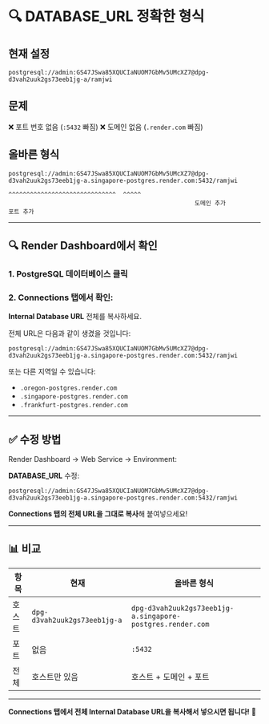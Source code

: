 # 🔍 DATABASE_URL 정확한 형식

## 현재 설정
```
postgresql://admin:GS47JSwa85XQUCIaNUOM7GbMv5UMcXZ7@dpg-d3vah2uuk2gs73eeb1jg-a/ramjwi
```

## 문제
❌ 포트 번호 없음 (`:5432` 빠짐)
❌ 도메인 없음 (`.render.com` 빠짐)

## 올바른 형식
```
postgresql://admin:GS47JSwa85XQUCIaNUOM7GbMv5UMcXZ7@dpg-d3vah2uuk2gs73eeb1jg-a.singapore-postgres.render.com:5432/ramjwi
                                                    ^^^^^^^^^^^^^^^^^^^^^^^^^^^^^^  ^^^^^
                                                    도메인 추가                    포트 추가
```

---

## 🔍 Render Dashboard에서 확인

### 1. PostgreSQL 데이터베이스 클릭

### 2. Connections 탭에서 확인:

**Internal Database URL** 전체를 복사하세요.

전체 URL은 다음과 같이 생겼을 것입니다:
```
postgresql://admin:GS47JSwa85XQUCIaNUOM7GbMv5UMcXZ7@dpg-d3vah2uuk2gs73eeb1jg-a.singapore-postgres.render.com:5432/ramjwi
```

또는 다른 지역일 수 있습니다:
- `.oregon-postgres.render.com`
- `.singapore-postgres.render.com`
- `.frankfurt-postgres.render.com`

---

## ✅ 수정 방법

Render Dashboard → Web Service → Environment:

**DATABASE_URL** 수정:

```
postgresql://admin:GS47JSwa85XQUCIaNUOM7GbMv5UMcXZ7@dpg-d3vah2uuk2gs73eeb1jg-a.singapore-postgres.render.com:5432/ramjwi
```

**Connections 탭의 전체 URL을 그대로 복사**해 붙여넣으세요!

---

## 📊 비교

| 항목 | 현재 | 올바른 형식 |
|------|------|------------|
| 호스트 | `dpg-d3vah2uuk2gs73eeb1jg-a` | `dpg-d3vah2uuk2gs73eeb1jg-a.singapore-postgres.render.com` |
| 포트 | 없음 | `:5432` |
| 전체 | 호스트만 있음 | 호스트 + 도메인 + 포트 |

---

**Connections 탭에서 전체 Internal Database URL을 복사해서 넣으시면 됩니다!** 🔧

